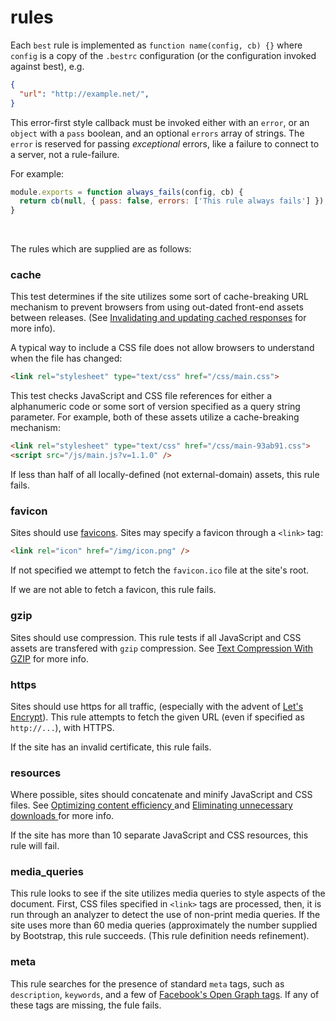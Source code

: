 # rules

Each `best` rule is implemented as `function name(config, cb) {}` where `config` is a copy of the `.bestrc` configuration (or the configuration invoked against best), e.g.

```json
{
  "url": "http://example.net/",
}
```

This error-first style callback must be invoked either with an `error`, or an `object` with a `pass` boolean, and an optional `errors` array of strings. The `error` is reserved for passing _exceptional_ errors, like a failure to connect to a server, not a rule-failure.

For example:

```js
module.exports = function always_fails(config, cb) {
  return cb(null, { pass: false, errors: ['This rule always fails'] });
}
```

&nbsp;

The rules which are supplied are as follows:

### cache

This test determines if the site utilizes some sort of cache-breaking URL mechanism to prevent browsers from using out-dated front-end assets between releases. (See [Invalidating and updating cached responses](https://developers.google.com/web/fundamentals/performance/optimizing-content-efficiency/http-caching#invalidating-and-updating-cached-responses) for more info).

A typical way to include a CSS file does not allow browsers to understand when the file has changed:

```html
<link rel="stylesheet" type="text/css" href="/css/main.css">
```

This test checks JavaScript and CSS file references for either a alphanumeric code or some sort of version specified as a query string parameter. For example, both of these assets utilize a cache-breaking mechanism:

```html
<link rel="stylesheet" type="text/css" href="/css/main-93ab91.css">
<script src="/js/main.js?v=1.1.0" />
```

If less than half of all locally-defined (not external-domain) assets, this rule fails.

### favicon

Sites should use [favicons](https://en.wikipedia.org/wiki/Favicon#How_to_use). Sites may specify a favicon through a `<link>` tag:


```html
<link rel="icon" href="/img/icon.png" />
```

If not specified we attempt to fetch the `favicon.ico` file at the site's root.

If we are not able to fetch a favicon, this rule fails.

### gzip

Sites should use compression. This rule tests if all JavaScript and CSS assets are transfered with `gzip` compression. See [Text Compression With GZIP](https://developers.google.com/web/fundamentals/performance/optimizing-content-efficiency/optimize-encoding-and-transfer#text-compression-with-gzip) for more info.

### https

Sites should use https for all traffic, (especially with the advent of [Let's Encrypt](https://letsencrypt.org/)). This rule attempts to fetch the given URL (even if specified as `http://...`), with HTTPS.

If the site has an invalid certificate, this rule fails.

### resources

Where possible, sites should concatenate and minify JavaScript and CSS files. See [Optimizing content efficiency
](https://developers.google.com/web/fundamentals/performance/optimizing-content-efficiency/) and [Eliminating unnecessary downloads
](https://developers.google.com/web/fundamentals/performance/optimizing-content-efficiency/eliminate-downloads?hl=en) for more info.

If the site has more than 10 separate JavaScript and CSS resources, this rule will fail.

### media_queries

This rule looks to see if the site utilizes media queries to style aspects of the document. First, CSS files specified in `<link>` tags are processed, then, it is run through an analyzer to detect the use of non-print media queries. If the site uses more than 60 media queries (approximately the number supplied by Bootstrap, this rule succeeds. (This rule definition needs refinement).

### meta

This rule searches for the presence of standard `meta` tags, such as `description`, `keywords`, and a few of [Facebook's Open Graph tags](https://developers.facebook.com/docs/sharing/best-practices#tags). If any of these tags are missing, the fule fails.
